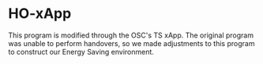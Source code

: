 # HO-xApp
 This program is modified through the OSC's TS xApp. The original program was unable to perform handovers, so we made adjustments to this program to construct our Energy Saving environment.
